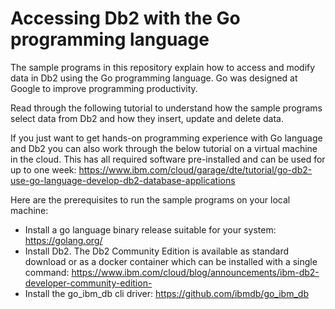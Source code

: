 # Accessing Db2 with the Go programming language

The sample programs in this repository explain how to access and modify data in Db2 using the Go programming language. Go was designed at Google to improve programming productivity. 

Read through the following tutorial to understand how the sample programs select data from Db2 and how they insert, update and delete data. 

If you just want to get hands-on programming experience with Go language and Db2 you can also work through the below tutorial on a virtual machine in the cloud. This has all required software pre-installed and can be used for up to one week: https://www.ibm.com/cloud/garage/dte/tutorial/go-db2-use-go-language-develop-db2-database-applications

Here are the prerequisites to run the sample programs on your local machine:
- Install a go language binary release suitable for your system: https://golang.org/
- Install Db2. The Db2 Community Edition is available as standard download or as a docker container which can be installed with a single command: https://www.ibm.com/cloud/blog/announcements/ibm-db2-developer-community-edition-
- Install the go_ibm_db cli driver: https://github.com/ibmdb/go_ibm_db

